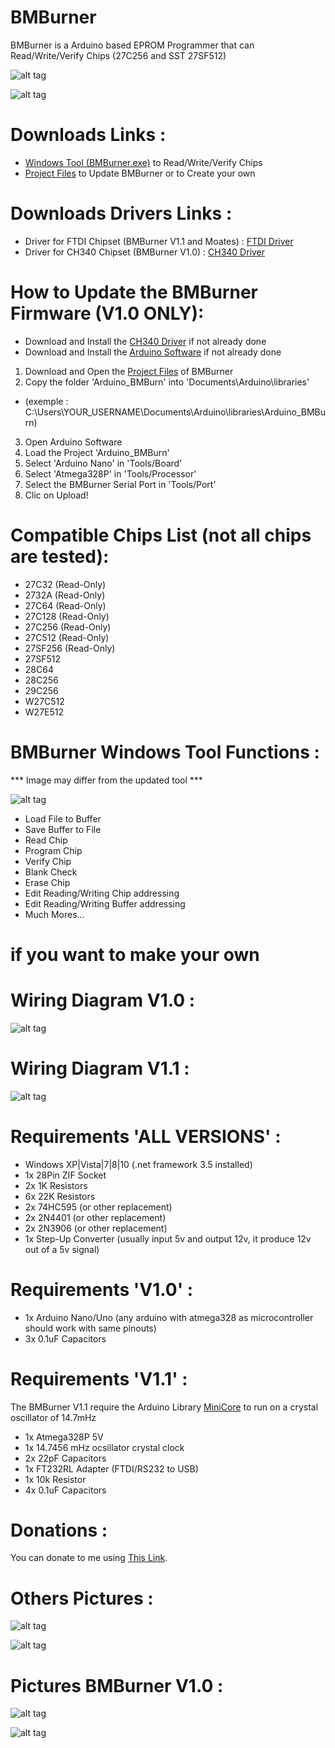 # BMBurner
BMBurner is a Arduino based EPROM Programmer that can Read/Write/Verify Chips (27C256 and SST 27SF512)

![alt tag](https://raw.githubusercontent.com/bouletmarc/BMBurner/master/Wiring/BMBurner%20V1.1_TOP.JPG)

![alt tag](https://raw.githubusercontent.com/bouletmarc/BMBurner/master/Wiring/BMBurner%20V1.1_BOTTOM.jpg)

# Downloads Links :
- [Windows Tool (BMBurner.exe)][] to Read/Write/Verify Chips
- [Project Files][] to Update BMBurner or to Create your own

# Downloads Drivers Links :
- Driver for FTDI Chipset (BMBurner V1.1 and Moates) : [FTDI Driver][]
- Driver for CH340 Chipset (BMBurner V1.0) : [CH340 Driver][]

# How to Update the BMBurner Firmware (V1.0 ONLY):
- Download and Install the [CH340 Driver][] if not already done
- Download and Install the [Arduino Software][] if not already done
1. Download and Open the [Project Files][] of BMBurner
2. Copy the folder 'Arduino_BMBurn' into 'Documents\Arduino\libraries'
- (exemple : C:\Users\YOUR_USERNAME\Documents\Arduino\libraries\Arduino_BMBurn)
3. Open Arduino Software
4. Load the Project 'Arduino_BMBurn'
5. Select 'Arduino Nano' in 'Tools/Board'
6. Select 'Atmega328P' in 'Tools/Processor'
7. Select the BMBurner Serial Port in 'Tools/Port'
8. Clic on Upload!

# Compatible Chips List (not all chips are tested):
- 27C32 (Read-Only)
- 2732A (Read-Only)
- 27C64 (Read-Only)
- 27C128 (Read-Only)
- 27C256 (Read-Only)
- 27C512 (Read-Only)
- 27SF256 (Read-Only)
- 27SF512
- 28C64
- 28C256
- 29C256
- W27C512
- W27E512

# BMBurner Windows Tool Functions :

*** Image may differ from the updated tool ***

![alt tag](https://github.com/bouletmarc/BMBurner/blob/master/Wiring/Arduino_Windows_GUI.png)

- Load File to Buffer
- Save Buffer to File
- Read Chip
- Program Chip
- Verify Chip
- Blank Check
- Erase Chip
- Edit Reading/Writing Chip addressing
- Edit Reading/Writing Buffer addressing
- Much Mores...

# if you want to make your own
# Wiring Diagram V1.0 :

![alt tag](https://github.com/bouletmarc/BMBurner/blob/master/Wiring/Wiring_Diagram.png)

# Wiring Diagram V1.1 :

![alt tag](https://github.com/bouletmarc/BMBurner/blob/master/Wiring/Wiring_Diagram_V1.1.png)

# Requirements 'ALL VERSIONS' :

- Windows XP|Vista|7|8|10 (.net framework 3.5 installed)
- 1x 28Pin ZIF Socket
- 2x 1K Resistors
- 6x 22K Resistors
- 2x 74HC595 (or other replacement)
- 2x 2N4401 (or other replacement)
- 2x 2N3906 (or other replacement)
- 1x Step-Up Converter (usually input 5v and output 12v, it produce 12v out of a 5v signal)

# Requirements 'V1.0' :

- 1x Arduino Nano/Uno (any arduino with atmega328 as microcontroller should work with same pinouts)
- 3x 0.1uF Capacitors

# Requirements 'V1.1' :

The BMBurner V1.1 require the Arduino Library [MiniCore][] to run on a crystal oscillator of 14.7mHz

- 1x Atmega328P 5V
- 1x 14.7456 mHz ocsillator crystal clock
- 2x 22pF Capacitors
- 1x FT232RL Adapter (FTDI/RS232 to USB)
- 1x 10k Resistor
- 4x 0.1uF Capacitors

# Donations :

You can donate to me using [This Link][].

# Others Pictures :

![alt tag](https://raw.githubusercontent.com/bouletmarc/BMBurner/master/Wiring/BMBurner%20V1.1_LOTS.JPG)

![alt tag](https://raw.githubusercontent.com/bouletmarc/BMBurner/master/Wiring/FTDI_TO_CN2.JPG)

# Pictures BMBurner V1.0 :

![alt tag](https://raw.githubusercontent.com/bouletmarc/BMBurner/master/Wiring/BMBurner%20V1.0_TOP.JPG)

![alt tag](https://raw.githubusercontent.com/bouletmarc/BMBurner/master/Wiring/BMBurner%20V1.0_LOTS.JPG)

[This Link]: <https://www.paypal.me/bouletmarc>
[Project Files]: <https://github.com/bouletmarc/BMBurner/archive/master.zip>
[Windows Tool (BMBurner.exe)]: <https://github.com/bouletmarc/BMBurner/raw/master/BMBurner.exe>
[Arduino Software]: <https://www.arduino.cc/en/main/software>
[CH340 Driver]: <https://sparks.gogo.co.nz/assets/_site_/downloads/CH34x_Install_Windows_v3_4.zip>
[FTDI Driver]: <http://www.ftdichip.com/Drivers/CDM/CDM21228_Setup.zip>
[MiniCore]: <https://github.com/MCUdude/MiniCore>

